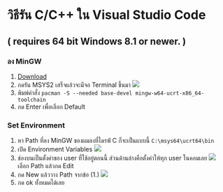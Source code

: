 # วิธีรัน C/C++ ใน Visual Studio Code

## ( requires 64 bit Windows 8.1 or newer. )

### ลง **MinGW**
1. [Download](https://github.com/msys2/msys2-installer/releases/download/2023-05-26/msys2-x86_64-20230526.exe "Download")
2. กดรัน MSYS2   เสร็จแล้วจะมีจอ Terminal ขึ้นมา ![](https://cdn.discordapp.com/attachments/816608736042811401/1193577057934917725/image.png?ex=65ad3842&is=659ac342&hm=6f7915e85797b0832583910b60eeedff416f264c8cfadb5888187a0ee4d5f5d4&)
3. พิมพ์คำสั่ง `pacman -S --needed base-devel mingw-w64-ucrt-x86_64-toolchain`
4. กด Enter เพื่อเลือก Default 


### Set Environment
1. หา Path ที่ลง MinGW ของผมลงที่ไดรฟ์ C ก็จะเป็นแบบนี้ `C:\msys64\ucrt64\bin`
2. เปิด Environment Variables
   ![](https://cdn.discordapp.com/attachments/816608736042811401/1193580890765414572/image.png?ex=65ad3bd4&is=659ac6d4&hm=661167a050c59c0cdd0af17b01c98ec656dd7e8fb3d642fe9a1baab530f82748&)
3. ช่องบนเป็นตั้งค่าของ user ที่ใช้อยู่ตอนนี้ ส่วนด้านล่างคือตั้งค่าให้ทุก user ในคอมเลย
   ![](https://cdn.discordapp.com/attachments/816608736042811401/1193581594091462666/image.png?ex=65ad3c7b&is=659ac77b&hm=280be80cecd793d9d039c4c32294470603fd42af077daef3bf05dc9cc4e361be&)
   เลือก Path แล้วกด Edit
4. กด New แล้ววาง Path จากข้อ (1.)
   ![](https://cdn.discordapp.com/attachments/816608736042811401/1193583420178182226/image.png?ex=65ad3e2f&is=659ac92f&hm=fb217bf8409bdac027db324eb9d7e856dec651630eb5171858c7e5c85ab81a50&)
5. กด ok ทั้งหมดได้เลย
